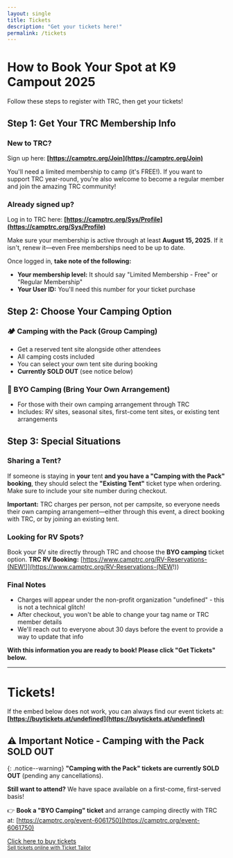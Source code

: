 ```yaml
---
layout: single
title: Tickets
description: "Get your tickets here!"
permalink: /tickets
---
```


# How to Book Your Spot at K9 Campout 2025

Follow these steps to register with TRC, then get your tickets!

## Step 1: Get Your TRC Membership Info

### New to TRC? 
Sign up here: **[https://camptrc.org/Join](https://camptrc.org/Join)**

You'll need a limited membership to camp (it's FREE!). If you want to support TRC year-round, you're also welcome to become a regular member and join the amazing TRC community!

### Already signed up? 
Log in to TRC here: **[https://camptrc.org/Sys/Profile](https://camptrc.org/Sys/Profile)**

Make sure your membership is active through at least **August 15, 2025**. If it isn't, renew it—even Free memberships need to be up to date.

Once logged in, **take note of the following:**
- **Your membership level:** It should say "Limited Membership - Free" or "Regular Membership"
- **Your User ID:** You'll need this number for your ticket purchase

## Step 2: Choose Your Camping Option

### 🏕️ Camping with the Pack (Group Camping)
- Get a reserved tent site alongside other attendees
- All camping costs included
- You can select your own tent site during booking
- **Currently SOLD OUT** (see notice below)

### 🚐 BYO Camping (Bring Your Own Arrangement)
- For those with their own camping arrangement through TRC
- Includes: RV sites, seasonal sites, first-come tent sites, or existing tent arrangements

## Step 3: Special Situations

### Sharing a Tent?
If someone is staying in **your** tent **and you have a "Camping with the Pack" booking**, they should select the **"Existing Tent"** ticket type when ordering. Make sure to include your site number during checkout.

**Important:** TRC charges per person, not per campsite, so everyone needs their own camping arrangement—either through this event, a direct booking with TRC, or by joining an existing tent.

### Looking for RV Spots?
Book your RV site directly through TRC and choose the **BYO camping** ticket option.
**TRC RV Booking:** [https://www.camptrc.org/RV-Reservations-(NEW!)](https://www.camptrc.org/RV-Reservations-(NEW!))

### Final Notes
- Charges will appear under the non-profit organization "undefined" - this is not a technical glitch!
- After checkout, you won't be able to change your tag name or TRC member details
- We'll reach out to everyone about 30 days before the event to provide a way to update that info

**With this information you are ready to book! Please click "Get Tickets" below.**


---

# Tickets!

If the embed below does not work, you can always find our event tickets at: **[https://buytickets.at/undefined](https://buytickets.at/undefined)**

## ⚠️ Important Notice - Camping with the Pack SOLD OUT

{: .notice--warning}
**"Camping with the Pack" tickets are currently SOLD OUT** (pending any cancellations). 

**Still want to attend?** We have space available on a first-come, first-served basis! 

👉 **Book a "BYO Camping" ticket** and arrange camping directly with TRC at: [https://camptrc.org/event-6061750](https://camptrc.org/event-6061750)

<!-- Ticket Tailor Widget. Paste this into your website where you want the widget to appear. Do not change the code or the widget may not work properly. -->
<div class="tt-widget"><div class="tt-widget-fallback"><p><a href="https://www.tickettailor.com/checkout/new-session/id/5521543/chk/2dc2/" target="_blank">Click here to buy tickets</a><br /><small><a href="https://www.tickettailor.com?rf=wdg_233975" class="tt-widget-powered">Sell tickets online with Ticket Tailor</a></small></p></div><script src="https://cdn.tickettailor.com/js/widgets/min/widget.js" data-url="https://www.tickettailor.com/checkout/new-session/id/5521543/chk/2dc2/" data-type="inline" data-inline-minimal="true" data-inline-show-logo="false" data-inline-bg-fill="false" data-inline-inherit-ref-from-url-param="" data-inline-ref=""></script></div><!-- End of Ticket Tailor Widget -->
